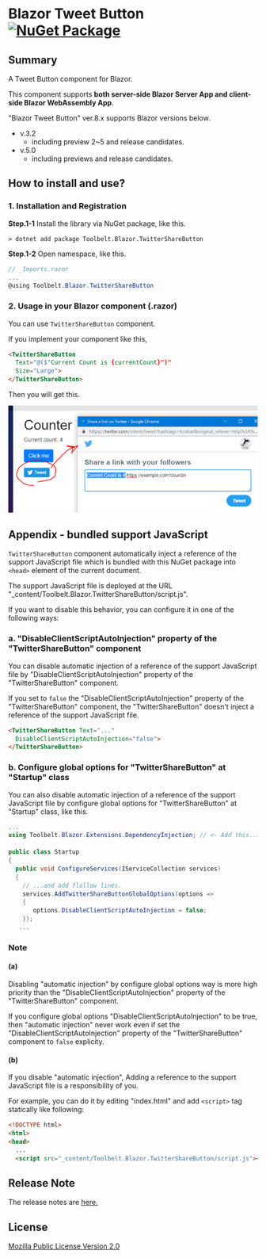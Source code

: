 # Blazor Tweet Button [![NuGet Package](https://img.shields.io/nuget/v/Toolbelt.Blazor.TwitterShareButton.svg)](https://www.nuget.org/packages/Toolbelt.Blazor.TwitterShareButton/)

## Summary

A Tweet Button component for Blazor.

This component supports **both server-side Blazor Server App and client-side Blazor WebAssembly App**.

"Blazor Tweet Button" ver.8.x supports Blazor versions below.

- v.3.2 
    - including preview 2~5 and release candidates.
- v.5.0 
    - including previews and release candidates.

## How to install and use?

### 1. Installation and Registration

**Step.1-1** Install the library via NuGet package, like this.

```shell
> dotnet add package Toolbelt.Blazor.TwitterShareButton
```

**Step.1-2** Open namespace, like this.

```csharp
// _Imports.razor
...
@using Toolbelt.Blazor.TwitterShareButton
```

### 2. Usage in your Blazor component (.razor)

You can use `TwitterShareButton` component.

If you implement your component like this,

```html
<TwitterShareButton 
  Text="@($"Current Count is {currentCount}")"
  Size="Large">
</TwitterShareButton>
```

Then you will get this.

![fig.1](https://raw.githubusercontent.com/jsakamoto/Toolbelt.Blazor.TwitterShareButton/master/.assets/fig1.png)

## Appendix - bundled support JavaScript

`TwitterShareButton` component automatically inject a reference of the support JavaScript file which is bundled with this NuGet package into `<head>` element of the current document.

The support JavaScript file is deployed at the URL "_content/Toolbelt.Blazor.TwitterShareButton/script.js".

If you want to disable this behavior, you can configure it in one of the following ways:

### a. "DisableClientScriptAutoInjection" property of the "TwitterShareButton" component

You can disable automatic injection of a reference of the support JavaScript file by "DisableClientScriptAutoInjection" property of the "TwitterShareButton" component.

If you set to `false` the "DisableClientScriptAutoInjection" property of the "TwitterShareButton" component, the "TwitterShareButton" doesn't inject a reference of the support JavaScript file.

```html
<TwitterShareButton Text="..."
  DisableClientScriptAutoInjection="false">
</TwitterShareButton>
```

### b. Configure global options for "TwitterShareButton" at "Startup" class

You can also disable automatic injection of a reference of the support JavaScript file by configure global options for "TwitterShareButton" at "Startup" class, like this.

```csharp
...
using Toolbelt.Blazor.Extensions.DependencyInjection; // <- Add this...

public class Startup
{
  public void ConfigureServices(IServiceCollection services)
  {
    // ...and add flollow lines.
    services.AddTwitterShareButtonGlobalOptions(options =>
    {
       options.DisableClientScriptAutoInjection = false;
    });
   ...
```

### Note

#### (a)

Disabling "automatic injection" by configure global options way is more high priority than the "DisableClientScriptAutoInjection" property of the "TwitterShareButton" component.

If you configure global options "DisableClientScriptAutoInjection" to be true, then "automatic injection" never work even if set the "DisableClientScriptAutoInjection" property of the "TwitterShareButton" component to `false` explicity.

#### (b)

If you disable "automatic injection", Adding a reference to the support JavaScript file is a responsibility of you.

For example, you can do it by editing "index.html" and add `<script>` tag statically like following:

```html
<!DOCTYPE html>
<html>
<head>
  ...
  <script src="_content/Toolbelt.Blazor.TwitterShareButton/script.js"></script>
```

## Release Note

The release notes are [here.](https://github.com/jsakamoto/Toolbelt.Blazor.TwitterShareButton/blob/master/RELEASE-NOTES.txt)

## License

[Mozilla Public License Version 2.0](https://github.com/jsakamoto/Toolbelt.Blazor.TwitterShareButton/blob/master/LICENSE)